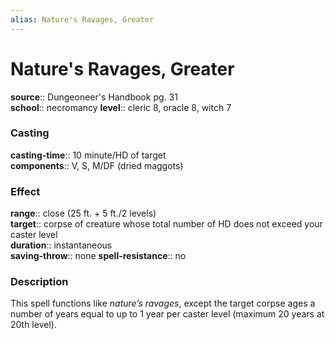 ```yaml
---
alias: Nature's Ravages, Greater
---
```


# Nature's Ravages, Greater 

**source**:: Dungeoneer's Handbook pg. 31  
**school**:: necromancy
**level**:: cleric 8, oracle 8, witch 7

### Casting 

**casting-time**:: 10 minute/HD of target  
**components**:: V, S, M/DF (dried maggots)

### Effect 

**range**:: close (25 ft. + 5 ft./2 levels)  
**target**:: corpse of creature whose total number of HD does not exceed your caster level  
**duration**:: instantaneous  
**saving-throw**:: none
**spell-resistance**:: no

### Description 

This spell functions like *nature’s ravages*, except the target corpse ages a number of years equal to up to 1 year per caster level (maximum 20 years at 20th level).
